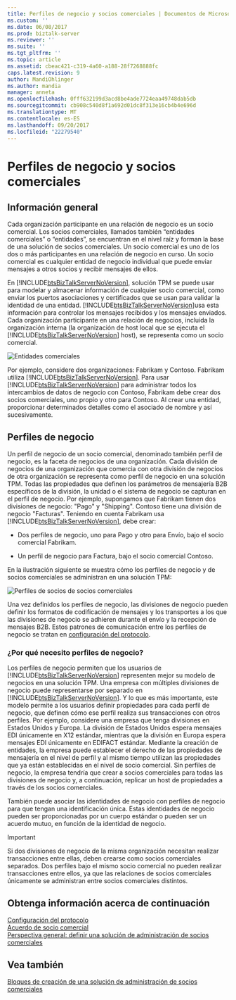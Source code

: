 ```yaml
---
title: Perfiles de negocio y socios comerciales | Documentos de Microsoft
ms.custom: ''
ms.date: 06/08/2017
ms.prod: biztalk-server
ms.reviewer: ''
ms.suite: ''
ms.tgt_pltfrm: ''
ms.topic: article
ms.assetid: cbeac421-c319-4a60-a188-28f7268888fc
caps.latest.revision: 9
author: MandiOhlinger
ms.author: mandia
manager: anneta
ms.openlocfilehash: 0fff632199d3acd8be4ade7724eaa49748dab5db
ms.sourcegitcommit: cb908c540d8f1a692d01dc8f313e16cb4b4e696d
ms.translationtype: MT
ms.contentlocale: es-ES
ms.lasthandoff: 09/20/2017
ms.locfileid: "22279540"
---
```

# <a name="trading-partners-and-business-profiles"></a>Perfiles de negocio y socios comerciales

## <a name="overview"></a>Información general
Cada organización participante en una relación de negocio es un socio comercial. Los socios comerciales, llamados también “entidades comerciales” o “entidades”, se encuentran en el nivel raíz y forman la base de una solución de socios comerciales. Un socio comercial es uno de los dos o más participantes en una relación de negocio en curso. Un socio comercial es cualquier entidad de negocio individual que puede enviar mensajes a otros socios y recibir mensajes de ellos.  
  
 En [!INCLUDE[btsBizTalkServerNoVersion](../includes/btsbiztalkservernoversion-md.md)], solución TPM se puede usar para modelar y almacenar información de cualquier socio comercial, como enviar los puertos asociaciones y certificados que se usan para validar la identidad de una entidad. [!INCLUDE[btsBizTalkServerNoVersion](../includes/btsbiztalkservernoversion-md.md)]usa esta información para controlar los mensajes recibidos y los mensajes enviados. Cada organización participante en una relación de negocios, incluida la organización interna (la organización de host local que se ejecuta el [!INCLUDE[btsBizTalkServerNoVersion](../includes/btsbiztalkservernoversion-md.md)] host), se representa como un socio comercial.
  
 ![Entidades comerciales](../core/media/tradingparties.gif "TradingParties")  
  
 Por ejemplo, considere dos organizaciones: Fabrikam y Contoso. Fabrikam utiliza [!INCLUDE[btsBizTalkServerNoVersion](../includes/btsbiztalkservernoversion-md.md)]. Para usar [!INCLUDE[btsBizTalkServerNoVersion](../includes/btsbiztalkservernoversion-md.md)] para administrar todos los intercambios de datos de negocio con Contoso, Fabrikam debe crear dos socios comerciales, uno propio y otro para Contoso. Al crear una entidad, proporcionar determinados detalles como el asociado de nombre y así sucesivamente.  
 
## <a name="business-profiles"></a>Perfiles de negocio

Un perfil de negocio de un socio comercial, denominado también perfil de negocio, es la faceta de negocios de una organización. Cada división de negocios de una organización que comercia con otra división de negocios de otra organización se representa como perfil de negocio en una solución TPM. Todas las propiedades que definen los parámetros de mensajería B2B específicos de la división, la unidad o el sistema de negocio se capturan en el perfil de negocio. Por ejemplo, supongamos que Fabrikam tienen dos divisiones de negocio: "Pago" y "Shipping". Contoso tiene una división de negocio "Facturas". Teniendo en cuenta Fabrikam usa [!INCLUDE[btsBizTalkServerNoVersion](../includes/btsbiztalkservernoversion-md.md)], debe crear:  
  
-   Dos perfiles de negocio, uno para Pago y otro para Envío, bajo el socio comercial Fabrikam.  
  
-   Un perfil de negocio para Factura, bajo el socio comercial Contoso.  
  
 En la ilustración siguiente se muestra cómo los perfiles de negocio y de socios comerciales se administran en una solución TPM:  
  
 ![Perfiles de socios de socios comerciales](../core/media/businessprofile.gif "BusinessProfile")  
  
 Una vez definidos los perfiles de negocio, las divisiones de negocio pueden definir los formatos de codificación de mensajes y los transportes a los que las divisiones de negocio se adhieren durante el envío y la recepción de mensajes B2B. Estos patrones de comunicación entre los perfiles de negocio se tratan en [configuración del protocolo](../core/protocol-settings.md).  
  
### <a name="why-do-i-need-business-profiles"></a>¿Por qué necesito perfiles de negocio?  
 Los perfiles de negocio permiten que los usuarios de [!INCLUDE[btsBizTalkServerNoVersion](../includes/btsbiztalkservernoversion-md.md)] representen mejor su modelo de negocios en una solución TPM. Una empresa con múltiples divisiones de negocio puede representarse por separado en [!INCLUDE[btsBizTalkServerNoVersion](../includes/btsbiztalkservernoversion-md.md)]. Y lo que es más importante, este modelo permite a los usuarios definir propiedades para cada perfil de negocio, que definen cómo ese perfil realiza sus transacciones con otros perfiles. Por ejemplo, considere una empresa que tenga divisiones en Estados Unidos y Europa. La división de Estados Unidos espera mensajes EDI únicamente en X12 estándar, mientras que la división en Europa espera mensajes EDI únicamente en EDIFACT estándar. Mediante la creación de entidades, la empresa puede establecer el derecho de las propiedades de mensajería en el nivel de perfil y al mismo tiempo utilizan las propiedades que ya están establecidas en el nivel de socio comercial. Sin perfiles de negocio, la empresa tendría que crear a socios comerciales para todas las divisiones de negocio y, a continuación, replicar un host de propiedades a través de los socios comerciales.  
  
 También puede asociar las identidades de negocio con perfiles de negocio para que tengan una identificación única. Estas identidades de negocio pueden ser proporcionadas por un cuerpo estándar o pueden ser un acuerdo mutuo, en función de la identidad de negocio.  
  
> [!IMPORTANT]
>  Si dos divisiones de negocio de la misma organización necesitan realizar transacciones entre ellas, deben crearse como socios comerciales separados. Dos perfiles bajo el mismo socio comercial no pueden realizar transacciones entre ellos, ya que las relaciones de socios comerciales únicamente se administran entre socios comerciales distintos.  
  
## <a name="learn-next"></a>Obtenga información acerca de continuación

[Configuración del protocolo](../core/protocol-settings.md)  
[Acuerdo de socio comercial](../core/trading-partner-agreement.md)  
[Perspectiva general: definir una solución de administración de socios comerciales](../core/putting-it-all-together-defining-a-trading-partner-management-solution.md)
 
## <a name="see-also"></a>Vea también  
 [Bloques de creación de una solución de administración de socios comerciales](../core/building-blocks-of-a-trading-partner-management-solution.md)